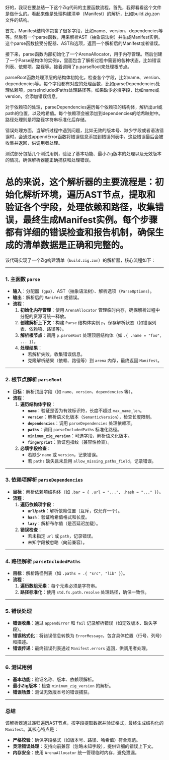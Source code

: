 好的，我现在要总结一下这个Zig代码的主要函数流程。首先，我得看看这个文件是做什么的。看起来像是处理构建清单（Manifest）的解析，比如build.zig.zon文件的结构。

首先，Manifest结构体包含了很多字段，比如name、version、dependencies等等。然后有一个parse函数，用来解析AST（抽象语法树）并生成Manifest实例。这个parse函数接受分配器、AST和选项，返回一个解析后的Manifest或者错误。

接下来，parse函数内部初始化了一个ArenaAllocator，用于内存管理。然后创建了一个Parse结构体的实例p，里面包含了解析过程中需要的各种状态，比如错误列表、依赖项、路径等。接着调用了p.parseRoot来处理根节点。

parseRoot函数处理顶层的结构体初始化，检查各个字段，比如name、version、dependencies等。每个字段都有对应的处理函数，比如parseDependencies处理依赖项，parseIncludedPaths处理路径等。如果缺少必填字段，比如name或version，会添加错误信息。

对于依赖项的处理，parseDependencies遍历每个依赖项的结构体，解析出url或path的位置，以及哈希值。每个依赖项会被添加到dependencies的哈希映射中。路径处理则是将路径字符串标准化后存储。

错误处理方面，当解析过程中遇到问题，比如无效的版本号、缺少字段或者语法错误时，会通过appendError函数将错误信息添加到错误列表中。这些错误最后会被收集并返回，供调用者处理。

测试部分包括几个测试用例，验证了基本功能、最小Zig版本的处理以及无效版本的情况，确保解析器能正确捕获和处理错误。

总的来说，这个解析器的主要流程是：初始化解析环境，遍历AST节点，提取和验证各个字段，处理依赖和路径，收集错误，最终生成Manifest实例。每个步骤都有详细的错误检查和报告机制，确保生成的清单数据是正确和完整的。
================================================
该代码实现了一个Zig构建清单（`build.zig.zon`）的解析器，核心流程如下：

---

### **1. 主函数 `parse`**
- **输入**：分配器（`gpa`）、AST（抽象语法树）、解析选项（`ParseOptions`）。
- **输出**：解析后的 `Manifest` 或错误。
- **流程**：
  1. **初始化内存管理**：使用 `ArenaAllocator` 管理临时内存，确保解析过程中分配的资源可统一释放。
  2. **创建解析上下文**：构建 `Parse` 结构体实例 `p`，保存解析状态（如错误列表、依赖项、路径等）。
  3. **解析根节点**：调用 `p.parseRoot` 处理顶层结构体（如 `.{ .name = "foo", ... }`）。
  4. **处理结果**：
     - 若解析失败，收集错误信息。
     - 克隆解析结果（依赖、路径等）到 `arena` 内存，最终返回 `Manifest`。

---

### **2. 根节点解析 `parseRoot`**
- **目标**：解析顶层字段（如 `name`、`version`、`dependencies` 等）。
- **流程**：
  1. **遍历结构体字段**：
     - **`name`**：验证是否为有效标识符，长度不超过 `max_name_len`。
     - **`version`**：解析语义化版本（`SemanticVersion`），检查长度限制。
     - **`dependencies`**：调用 `parseDependencies` 处理依赖项。
     - **`paths`**：调用 `parseIncludedPaths` 标准化路径。
     - **`minimum_zig_version`**：可选字段，解析语义化版本。
     - **`fingerprint`**：验证包指纹（兼容性检查）。
  2. **必填字段检查**：
     - 若缺少 `name` 或 `version`，记录错误。
     - 若 `paths` 缺失且未启用 `allow_missing_paths_field`，记录错误。

---

### **3. 依赖项解析 `parseDependencies`**
- **目标**：解析依赖项结构体（如 `.bar = { .url = "...", .hash = "..." }`）。
- **流程**：
  1. **遍历依赖项字段**：
     - **`url`/`path`**：解析依赖位置（互斥，仅允许一个）。
     - **`hash`**：验证哈希值格式和长度。
     - **`lazy`**：解析布尔值（是否延迟加载）。
  2. **错误检查**：
     - 若未指定 `url` 或 `path`，记录错误。
     - 未知字段被忽略（向前兼容）。

---

### **4. 路径解析 `parseIncludedPaths`**
- **目标**：解析路径列表（如 `.paths = .{ "src", "lib" }`）。
- **流程**：
  1. **遍历数组元素**：每个元素必须是字符串。
  2. **路径标准化**：使用 `std.fs.path.resolve` 处理路径，确保一致性。

---

### **5. 错误处理**
- **错误收集**：通过 `appendError` 和 `fail` 记录解析错误（如无效版本、缺失字段）。
- **错误格式化**：将错误信息转换为 `ErrorMessage`，包含具体位置（行号、列号）和描述。
- **错误传递**：最终错误列表通过 `Manifest.errors` 返回，供调用者处理。

---

### **6. 测试用例**
- **基本功能**：验证名称、版本、依赖项解析。
- **最小Zig版本**：检查 `minimum_zig_version` 的解析。
- **错误场景**：测试无效版本号的错误捕获。

---

### **总结**
该解析器通过递归遍历AST节点，按字段提取数据并验证格式，最终生成结构化的 `Manifest`。其核心特点是：
- **严格校验**：确保字段格式（如版本号、路径、哈希值）符合规范。
- **灵活错误处理**：支持向前兼容（忽略未知字段），提供详细的错误上下文。
- **内存安全**：使用 `ArenaAllocator` 统一管理临时内存，避免泄漏。
